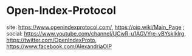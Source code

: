 # Open-Index-Protocol
site: https://www.openindexprotocol.com/, https://oip.wiki/Main_Page ; social: https://www.youtube.com/channel/UCwR-u1AGVYre-vBYskIklrg, https://twitter.com/OpenIndexProto, https://www.facebook.com/AlexandriaOIP
